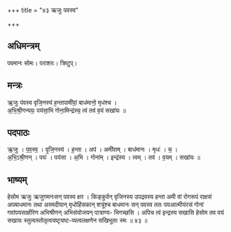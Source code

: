 +++
title = "४३ ऋजुः पवस्व"

+++
## अधिमन्त्रम्
पवमानः सोमः। पराशरः। त्रिष्टुप्।

## मन्त्रः
ऋ॒जुः प॑वस्व वृजि॒नस्य॑ ह॒न्तापामी॑वां॒ बाध॑मानो॒ मृध॑श्च ।  
अ॒भि॒श्री॒णन्पयः॒ पय॑सा॒भि गोना॒मिन्द्र॑स्य॒ त्वं तव॑ व॒यं सखा॑यः ॥

## पदपाठः
ऋ॒जुः । प॒व॒स्व॒ । वृ॒जि॒नस्य॑ । ह॒न्ता । अप॑ । अमी॑वाम् । बाध॑मानः । मृधः॑ । च॒ ।  
अ॒भि॒ऽश्री॒णन् । पयः॑ । पय॑सा । अ॒भि । गोना॑म् । इन्द्र॑स्य । त्वम् । तव॑ । व॒यम् । सखा॑यः ॥

## भाष्यम्
हेसोम ऋजुः ऋजुगमनःसन् पवस्व क्षर । किङ्कुर्वन् वृजिनस्य उपद्रवस्य हन्ता अमी वां रोगरूपं राक्षसं अपबाधमानः तथा अस्मदीयान् मृधोहिंसकान् शत्रूंश्च बाधमानः सन् पवस्व ततः पयआत्मीयंरसं गोनां गवांपयसाक्षीरेण अभिश्रीणन् अभिसंयोजयन् पात्राण्य- भिगच्छसि । अपिच त्वं इन्द्रस्य सखासि हेसोम तव वयं सखायः स्तुत्यस्तोतृत्वयष्टृयष्ट-व्यत्वलक्षणेन सखिभूताः स्मः ॥ ४३ ॥